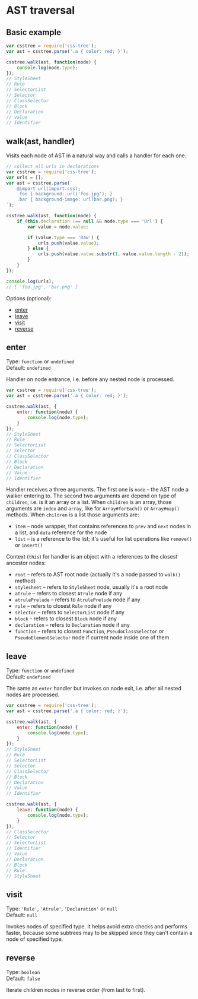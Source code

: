 # AST traversal

## Basic example

```js
var csstree = require('css-tree');
var ast = csstree.parse('.a { color: red; }');

csstree.walk(ast, function(node) {
    console.log(node.type);
});
// StyleSheet
// Rule
// SelectorList
// Selector
// ClassSelector
// Block
// Declaration
// Value
// Identifier
```

## walk(ast, handler)

Visits each node of AST in a natural way and calls a handler for each one.

```js
// collect all urls in declarations
var csstree = require('css-tree');
var urls = [];
var ast = csstree.parse(`
    @import url(import.css);
    .foo { background: url('foo.jpg'); }
    .bar { background-image: url(bar.png); }
`);

csstree.walk(ast, function(node) {
    if (this.declaration !== null && node.type === 'Url') {
        var value = node.value;

        if (value.type === 'Raw') {
            urls.push(value.value);
        } else {
            urls.push(value.value.substr(1, value.value.length - 2));
        }
    }
});

console.log(urls);
// [ 'foo.jpg', 'bar.png' ]
```

Options (optional):

<!-- MarkdownTOC -->

- [enter](#enter)
- [leave](#leave)
- [visit](#visit)
- [reverse](#reverse)

<!-- /MarkdownTOC -->

## enter

Type: `function` or `undefined`  
Default: `undefined`

Handler on node entrance, i.e. before any nested node is processed.

```js
var csstree = require('css-tree');
var ast = csstree.parse('.a { color: red; }');

csstree.walk(ast, {
    enter: function(node) {
        console.log(node.type);
    }
});
// StyleSheet
// Rule
// SelectorList
// Selector
// ClassSelector
// Block
// Declaration
// Value
// Identifier
```

Handler receives a three arguments. The first one is `node` – the AST node a walker entering to. The second two arguments are depend on type of `children`, i.e. is it an array or a list. When `children` is an array, those arguments are `index` and `array`, like for `Array#forEach()` or `Array#map()` methods. When `children` is a list those arguments are:
- `item` – node wrapper, that contains references to `prev` and `next` nodes in a list, and `data` reference for the node
- `list` – is a reference to the list; it's useful for list operations like `remove()` or `insert()`

Context (`this`) for handler is an object with a references to the closest ancestor nodes:

- `root` – refers to AST root node (actually it's a node passed to `walk()` method)
- `stylesheet` – refers to `StyleSheet` node, usually it's a root node
- `atrule` – refers to closest `Atrule` node if any
- `atrulePrelude` – refers to `AtrulePrelude` node if any
- `rule` – refers to closest `Rule` node if any
- `selector` – refers to `SelectorList` node if any
- `block` - refers to closest `Block` node if any
- `declaration` – refers to `Declaration` node if any
- `function` – refers to closest `Function`, `PseudoClassSelector` or `PseudoElementSelector` node if current node inside one of them

## leave

Type: `function` or `undefined`  
Default: `undefined`

The same as `enter` handler but invokes on node exit, i.e. after all nested nodes are processed.

```js
var csstree = require('css-tree');
var ast = csstree.parse('.a { color: red; }');

csstree.walk(ast, {
    enter: function(node) {
        console.log(node.type);
    }
});
// StyleSheet
// Rule
// SelectorList
// Selector
// ClassSelector
// Block
// Declaration
// Value
// Identifier

csstree.walk(ast, {
    leave: function(node) {
        console.log(node.type);
    }
});
// ClassSelector
// Selector
// SelectorList
// Identifier
// Value
// Declaration
// Block
// Rule
// StyleSheet
```

## visit

Type: `'Rule'`, `'Atrule'`, `'Declaration'` or `null`  
Default: `null`

Invokes nodes of specified type. It helps avoid extra checks and performs faster, because some subtrees may to be skipped since they can't contain a node of specified type.

## reverse

Type: `boolean`  
Default: `false`

Iterate children nodes in reverse order (from last to first).

